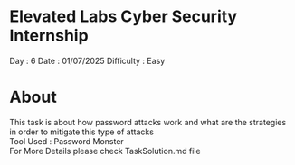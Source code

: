 # Elevated Labs Cyber Security Internship

Day : 6
Date : 01/07/2025
Difficulty : Easy

# About
This task is about how password attacks work and what are the strategies in order to mitigate this type of attacks\
Tool Used : Password Monster\
For More Details please check TaskSolution.md file
